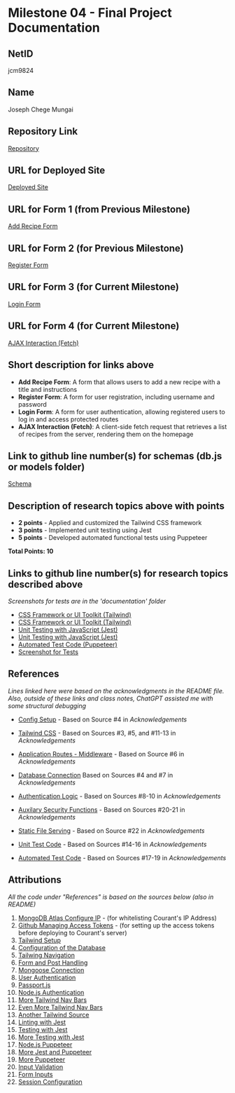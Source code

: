 # Milestone 04 - Final Project Documentation

## NetID
jcm9824

## Name
Joseph Chege Mungai

## Repository Link
[Repository](https://github.com/nyu-csci-ua-0467-001-002-fall-2024/final-project-JosephChege4.git)

## URL for Deployed Site
[Deployed Site](http://linserv1.cims.nyu.edu:12174/)

## URL for Form 1 (from Previous Milestone)
[Add Recipe Form](http://linserv1.cims.nyu.edu:12174/add-recipe)

## URL for Form 2 (for Previous Milestone)
[Register Form](http://linserv1.cims.nyu.edu:12174/register)

## URL for Form 3 (for Current Milestone)
[Login Form](http://linserv1.cims.nyu.edu:12174/login)

## URL for Form 4 (for Current Milestone)
[AJAX Interaction (Fetch)](http://linserv1.cims.nyu.edu:12174/)

## Short description for links above

- **Add Recipe Form**: A form that allows users to add a new recipe with a title and instructions
- **Register Form**: A form for user registration, including username and password
- **Login Form**: A form for user authentication, allowing registered users to log in and access protected routes
- **AJAX Interaction (Fetch)**: A client-side fetch request that retrieves a list of recipes from the server, rendering them on the homepage

## Link to github line number(s) for schemas (db.js or models folder)
[Schema](https://github.com/nyu-csci-ua-0467-001-002-fall-2024/final-project-JosephChege4/blob/master/src/db.js#L18-L43)

## Description of research topics above with points

- **2 points** - Applied and customized the Tailwind CSS framework
- **3 points** - Implemented unit testing using Jest
- **5 points** - Developed automated functional tests using Puppeteer

**Total Points: 10** 

## Links to github line number(s) for research topics described above 
*Screenshots for tests are in the 'documentation' folder*
- [CSS Framework or UI Toolkit (Tailwind)](https://github.com/nyu-csci-ua-0467-001-002-fall-2024/final-project-JosephChege4/blob/master/src/public/css/tailwind.css#L1-L3)
- [CSS Framework or UI Toolkit (Tailwind)](https://github.com/nyu-csci-ua-0467-001-002-fall-2024/final-project-JosephChege4/blob/master/tailwind.config.js#L1-L10)
- [Unit Testing with JavaScript (Jest)](https://github.com/nyu-csci-ua-0467-001-002-fall-2024/final-project-JosephChege4/blob/master/tests/app.test.js#L79-L122)
- [Unit Testing with JavaScript (Jest)](https://github.com/nyu-csci-ua-0467-001-002-fall-2024/final-project-JosephChege4/blob/master/jest.config.js)
- [Automated Test Code (Puppeteer)](https://github.com/nyu-csci-ua-0467-001-002-fall-2024/final-project-JosephChege4/blob/master/tests/functional/functional.test.js#L1-L49)
- [Screenshot for Tests](https://github.com/nyu-csci-ua-0467-001-002-fall-2024/final-project-JosephChege4/blob/master/documentation/test_screenshot.png)

## References
*Lines linked here were based on the acknowledgments in the README file. Also, outside of these links and class notes, ChatGPT assisted me with some structural debugging*

- [Config Setup](https://github.com/nyu-csci-ua-0467-001-002-fall-2024/final-project-JosephChege4/blob/master/src/config.mjs#L3-L7) - Based on Source #4 in *Acknowledgements*

- [Tailwind CSS](https://github.com/nyu-csci-ua-0467-001-002-fall-2024/final-project-JosephChege4/blob/master/public/css/tailwind.css#L1-L3) - Based on Sources #3, #5, and #11-13 in *Acknowledgements*

- [Application Routes - Middleware](https://github.com/nyu-csci-ua-0467-001-002-fall-2024/final-project-JosephChege4/blob/master/src/app.mjs#L124-L128) - Based on Source #6 in *Acknowledgements*

- [Database Connection](https://github.com/nyu-csci-ua-0467-001-002-fall-2024/final-project-JosephChege4/blob/master/src/db.js#L8-L14) Based on Sources #4 and #7 in *Acknowledgements*

- [Authentication Logic](https://github.com/nyu-csci-ua-0467-001-002-fall-2024/final-project-JosephChege4/blob/master/src/app.mjs#L76-L107) - Based on Sources #8-10 in *Acknowledgements*

- [Auxilary Security Functions](https://github.com/nyu-csci-ua-0467-001-002-fall-2024/final-project-JosephChege4/blob/master/src/app.mjs#L45-L73) - Based on Sources #20-21 in *Acknowledgements*

- [Static File Serving](https://github.com/nyu-csci-ua-0467-001-002-fall-2024/final-project-JosephChege4/blob/master/src/app.mjs#L24-L32) - Based on Source #22 in *Acknowledgements* 

- [Unit Test Code](https://github.com/nyu-csci-ua-0467-001-002-fall-2024/final-project-JosephChege4/blob/master/tests/app.test.js#L79-L122) - Based on Sources #14-16 in *Acknowledgements*

- [Automated Test Code](https://github.com/nyu-csci-ua-0467-001-002-fall-2024/final-project-JosephChege4/blob/master/tests/functional/functional.test.js#L1-L49) - Based on Sources #17-19 in *Acknowledgements*

## Attributions 
*All the code under "References" is based on the sources below (also in README)*

1. [MongoDB Atlas Configure IP](https://www.mongodb.com/docs/atlas/security/ip-access-list/#add-ip-access-list-entries) - (for whitelisting Courant's IP Address)
2. [Github Managing Access Tokens](https://docs.github.com/en/authentication/keeping-your-account-and-data-secure/managing-your-personal-access-tokens#creating-a-personal-access-token-classic) - (for setting up the access tokens before deploying to Courant's server)
3. [Tailwind Setup](https://tailwindcss.com/docs/content-configuration)
4. [Configuration of the Database](https://stackoverflow.com/questions/55267494/the-uri-parameter-to-openuri-must-be-a-string-got-undefined)
5. [Tailwing Navigation](https://tailwindui.com/components/application-ui/navigation/navbars)
6. [Form and Post Handling](https://stackoverflow.com/questions/58566856/res-status-500-message-internal-server-error-find-product-by-name-and-price)
7. [Mongoose Connection](https://mongoosejs.com/docs/connections.html)
8. [User Authentication](https://www.selcukguler.com/blog/passportjs-user-authentication-expressjs-guide)
9. [Passport.js](https://www.passportjs.org/howtos/password/)
10. [Node.js Authentication](https://heynode.com/tutorial/authenticate-users-node-expressjs-and-passportjs/)
11. [More Tailwind Nav Bars](https://wpdean.com/tailwind-navbar/)
12. [Even More Tailwind Nav Bars](https://code2care.org/tutorial/step-by-step-navigation-bar-pure-html-css-js/)
13. [Another Tailwind Source](https://www.kindacode.com/article/tailwind-css-create-a-responsive-top-navigation-menu)
14. [Linting with Jest](https://stackoverflow.com/questions/44611190/using-jest-in-my-react-app-describe-is-not-defined)
15. [Testing with Jest](https://dev.to/nedsoft/testing-nodejs-express-api-with-jest-and-supertest-1km6)
16. [More Testing with Jest](https://www.freecodecamp.org/news/how-to-test-in-express-and-mongoose-apps/)
17. [Node.js Puppeteer](https://www.digitalocean.com/community/tutorials/how-to-write-end-to-end-tests-in-node-js-using-puppeteer-and-jest)
18. [More Jest and Puppeteer](https://blog.logrocket.com/end-to-end-testing-react-jest-puppeteer)
19. [More Puppeteer](https://www.headspin.io/blog/testing-with-puppeteer-a-complete-guide)
20. [Input Validation](https://www.freecodecamp.org/news/how-to-make-input-validation-simple-and-clean-in-your-express-js-app-ea9b5ff5a8a7/)
21. [Form Inputs](https://www.digitalocean.com/community/tutorials/how-to-handle-form-inputs-efficiently-with-express-validator-in-express-js)
22. [Session Configuration](https://www.npmjs.com/package/express-session/v/1.10.4)
